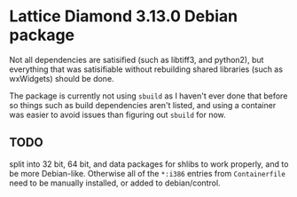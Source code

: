 # Lattice Diamond 3.13.0 Debian package

Not all dependencies are satisified (such as libtiff3, and python2), but
everything that was satisifiable without rebuilding shared libraries (such as
wxWidgets) should be done.

The package is currently not using `sbuild` as I haven't ever done that before
so things such as build dependencies aren't listed, and using a container was
easier to avoid issues than figuring out `sbuild` for now.

## TODO

split into 32 bit, 64 bit, and data packages for shlibs to work properly, and to
be more Debian-like. Otherwise all of the `*:i386` entries from `Containerfile`
need to be manually installed, or added to debian/control.
